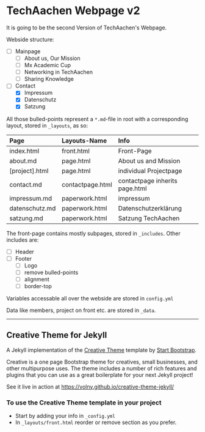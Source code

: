 # TechAachen Webpage v2

It is going to be the second Version of TechAachen's Webpage.

Webside structure:
- [ ] Mainpage
  - [ ] About us, Our Mission
  - [ ] Mx Academic Cup
  - [ ] Networking in TechAachen
  - [ ] Sharing Knowledge
- [ ] Contact
  - [x] Impressum
  - [x] Datenschutz
  - [x] Satzung

All those bulled-points represent a `*.md`-file in root with a corresponding layout, stored in `_layouts`, as so:

| Page           | Layouts-Name     | Info                           |
| :------------- | :-------------   | :-------------                 |
| index.html     | front.html       | Front-Page                     |
| about.md       | page.html        | About us and Mission           |
| [project].html | page.html        | individual Projectpage         |
| contact.md     | contactpage.html | contactpage inherits page.html |
| impressum.md   | paperwork.html   | impressum                      |
| datenschutz.md | paperwork.html   | Datenschutzerklärung           |
| satzung.md     | paperwork.html   | Satzung TechAachen             |

The front-page contains mostly subpages, stored in `_includes`.
Other includes are:
- [ ] Header
- [ ] Footer
  - [ ] Logo
  - [ ] remove bulled-points
  - [ ] alignment
  - [ ] border-top

Variables accessable all over the webside are stored in `config.yml`

Data like members, project on front etc. are stored in `_data`.


***



## Creative Theme for Jekyll

A Jekyll implementation of the [Creative Theme](http://startbootstrap.com/template-overviews/creative/) template by [Start Bootstrap](http://startbootstrap.com).

Creative is a one page Bootstrap theme for creatives, small businesses, and other multipurpose uses.
The theme includes a number of rich features and plugins that you can use as a great boilerplate for your next Jekyll project!

See it live in action at <https://volny.github.io/creative-theme-jekyll/>

### To use the Creative Theme template in your project

- Start by adding your info in `_config.yml`
- In `_layouts/front.html` reorder or remove section as you prefer.

